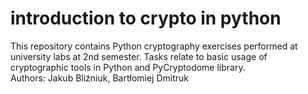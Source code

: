 # introduction to crypto in python
This repository contains Python cryptography exercises performed at university labs at 2nd semester.
Tasks relate to basic usage of cryptographic tools in Python and PyCryptodome library.
 <br /> Authors: Jakub Bliźniuk, Bartłomiej Dmitruk
